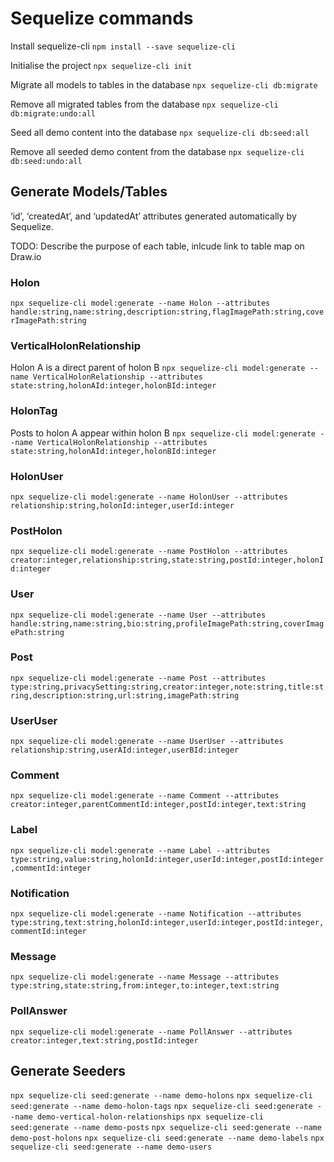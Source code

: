 # Sequelize commands
Install sequelize-cli
`npm install --save sequelize-cli`

Initialise the project
`npx sequelize-cli init`

Migrate all models to tables in the database
`npx sequelize-cli db:migrate`

Remove all migrated tables from the database
`npx sequelize-cli db:migrate:undo:all`

Seed all demo content into the database
`npx sequelize-cli db:seed:all`

Remove all seeded demo content from the database
`npx sequelize-cli db:seed:undo:all`

## Generate Models/Tables
‘id’, ‘createdAt’, and ‘updatedAt’ attributes generated automatically by Sequelize.

TODO: Describe the purpose of each table, inlcude link to table map on Draw.io

### Holon
`npx sequelize-cli model:generate --name Holon --attributes handle:string,name:string,description:string,flagImagePath:string,coverImagePath:string`

### VerticalHolonRelationship
Holon A is a direct parent of holon B
`npx sequelize-cli model:generate --name VerticalHolonRelationship --attributes state:string,holonAId:integer,holonBId:integer`

### HolonTag
Posts to holon A appear within holon B
`npx sequelize-cli model:generate --name VerticalHolonRelationship --attributes state:string,holonAId:integer,holonBId:integer`

### HolonUser
`npx sequelize-cli model:generate --name HolonUser --attributes relationship:string,holonId:integer,userId:integer`

### PostHolon
`npx sequelize-cli model:generate --name PostHolon --attributes creator:integer,relationship:string,state:string,postId:integer,holonId:integer`

### User
`npx sequelize-cli model:generate --name User --attributes handle:string,name:string,bio:string,profileImagePath:string,coverImagePath:string`

### Post
`npx sequelize-cli model:generate --name Post --attributes type:string,privacySetting:string,creator:integer,note:string,title:string,description:string,url:string,imagePath:string`

### UserUser
`npx sequelize-cli model:generate --name UserUser --attributes relationship:string,userAId:integer,userBId:integer`

### Comment
`npx sequelize-cli model:generate --name Comment --attributes creator:integer,parentCommentId:integer,postId:integer,text:string`

### Label
`npx sequelize-cli model:generate --name Label --attributes type:string,value:string,holonId:integer,userId:integer,postId:integer,commentId:integer`

### Notification
`npx sequelize-cli model:generate --name Notification --attributes type:string,text:string,holonId:integer,userId:integer,postId:integer,commentId:integer`

### Message
`npx sequelize-cli model:generate --name Message --attributes type:string,state:string,from:integer,to:integer,text:string`

### PollAnswer
`npx sequelize-cli model:generate --name PollAnswer --attributes creator:integer,text:string,postId:integer`

## Generate Seeders
`npx sequelize-cli seed:generate --name demo-holons`
`npx sequelize-cli seed:generate --name demo-holon-tags`
`npx sequelize-cli seed:generate --name demo-vertical-holon-relationships`
`npx sequelize-cli seed:generate --name demo-posts`
`npx sequelize-cli seed:generate --name demo-post-holons`
`npx sequelize-cli seed:generate --name demo-labels`
`npx sequelize-cli seed:generate --name demo-users`

